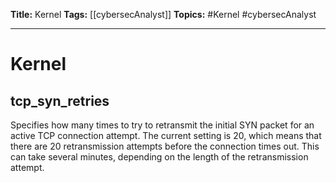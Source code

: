 **Title:** Kernel
**Tags:** [[cybersecAnalyst]]
**Topics:** #Kernel #cybersecAnalyst 

---
# Kernel
## tcp_syn_retries
Specifies how many times to try to retransmit the initial SYN packet for an active TCP connection attempt. The current setting is 20, which means that there are 20 retransmission attempts before the connection times out. This can take several minutes, depending on the length of the retransmission attempt.